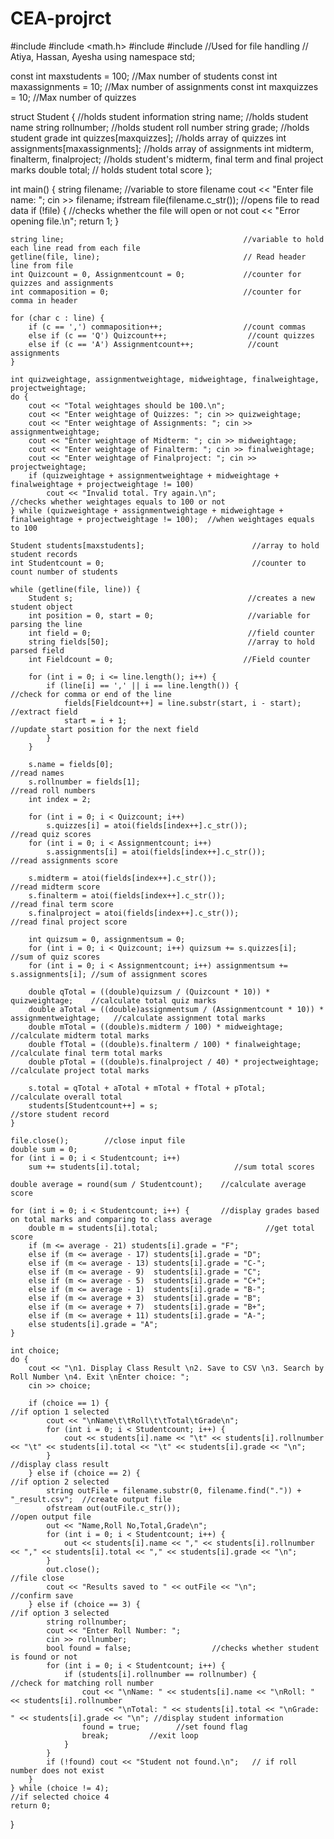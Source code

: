 # CEA-projrct
#include <iostream>
#include <math.h>
#include <string>
#include <fstream>                                         //Used for file handling
// Atiya, Hassan, Ayesha
using namespace std;

const int maxstudents = 100;                             //Max number of students
const int maxassignments = 10;                           //Max number of assignments
const int maxquizzes = 10;                              //Max number of quizzes

struct Student {                                       //holds student information
    string name;                                       //holds student name
    string rollnumber;                                 //holds student roll number
    string grade;                                      //holds student grade
    int quizzes[maxquizzes];                           //holds array of quizzes
    int assignments[maxassignments];                   //holds array of assignments
    int midterm, finalterm, finalproject;              //holds student's midterm, final term and final project marks
    double total;                                      // holds student total score
};

int main() {
    string filename;                                   //variable to store filename
    cout << "Enter file name: ";
    cin >> filename;
    ifstream file(filename.c_str());                   //opens file to read data
    if (!file) {                                       //checks whether the file will open or not
        cout << "Error opening file.\n";
        return 1;
    }

    string line;                                        //variable to hold each line read from each file
    getline(file, line);                                // Read header line from file
    int Quizcount = 0, Assignmentcount = 0;             //counter for quizzes and assignments
    int commaposition = 0;                              //counter for comma in header

    for (char c : line) {                               
        if (c == ',') commaposition++;                  //count commas
        else if (c == 'Q') Quizcount++;                  //count quizzes
        else if (c == 'A') Assignmentcount++;            //count assignments
    }

    int quizweightage, assignmentweightage, midweightage, finalweightage, projectweightage;
    do {
        cout << "Total weightages should be 100.\n";
        cout << "Enter weightage of Quizzes: "; cin >> quizweightage;
        cout << "Enter weightage of Assignments: "; cin >> assignmentweightage;
        cout << "Enter weightage of Midterm: "; cin >> midweightage;
        cout << "Enter weightage of Finalterm: "; cin >> finalweightage;
        cout << "Enter weightage of Finalproject: "; cin >> projectweightage;
        if (quizweightage + assignmentweightage + midweightage + finalweightage + projectweightage != 100)     
            cout << "Invalid total. Try again.\n";                                                 //checks whether weightages equals to 100 or not
    } while (quizweightage + assignmentweightage + midweightage + finalweightage + projectweightage != 100);  //when weightages equals to 100

    Student students[maxstudents];                        //array to hold student records
    int Studentcount = 0;                                 //counter to count number of students

    while (getline(file, line)) {                         
        Student s;                                       //creates a new student object
        int position = 0, start = 0;                     //variable for parsing the line 
        int field = 0;                                   //field counter
        string fields[50];                               //array to hold parsed field
        int Fieldcount = 0;                             //Field counter

        for (int i = 0; i <= line.length(); i++) {                          
            if (line[i] == ',' || i == line.length()) {                 //check for comma or end of the line
                fields[Fieldcount++] = line.substr(start, i - start);        //extract field
                start = i + 1;                                            //update start position for the next field
            }
        }

        s.name = fields[0];                                             //read names
        s.rollnumber = fields[1];                                      //read roll numbers
        int index = 2;

        for (int i = 0; i < Quizcount; i++)
            s.quizzes[i] = atoi(fields[index++].c_str());                 //read quiz scores
        for (int i = 0; i < Assignmentcount; i++)
            s.assignments[i] = atoi(fields[index++].c_str());            //read assignments score

        s.midterm = atoi(fields[index++].c_str());                      //read midterm score
        s.finalterm = atoi(fields[index++].c_str());                    //read final term score 
        s.finalproject = atoi(fields[index++].c_str());                 //read final project score

        int quizsum = 0, assignmentsum = 0;
        for (int i = 0; i < Quizcount; i++) quizsum += s.quizzes[i];     //sum of quiz scores
        for (int i = 0; i < Assignmentcount; i++) assignmentsum += s.assignments[i]; //sum of assignment scores

        double qTotal = ((double)quizsum / (Quizcount * 10)) * quizweightage;    //calculate total quiz marks
        double aTotal = ((double)assignmentsum / (Assignmentcount * 10)) * assignmentweightage;   //calculate assignment total marks
        double mTotal = ((double)s.midterm / 100) * midweightage;                //calculate midterm total marks
        double fTotal = ((double)s.finalterm / 100) * finalweightage;            //calculate final term total marks
        double pTotal = ((double)s.finalproject / 40) * projectweightage;        //calculate project total marks

        s.total = qTotal + aTotal + mTotal + fTotal + pTotal;                //calculate overall total
        students[Studentcount++] = s;                               //store student record
    }

    file.close();        //close input file
    double sum = 0;
    for (int i = 0; i < Studentcount; i++)
        sum += students[i].total;                     //sum total scores

    double average = round(sum / Studentcount);    //calculate average score

    for (int i = 0; i < Studentcount; i++) {       //display grades based on total marks and comparing to class average
        double m = students[i].total;                        //get total score
        if (m <= average - 21) students[i].grade = "F";       
        else if (m <= average - 17) students[i].grade = "D";
        else if (m <= average - 13) students[i].grade = "C-";
        else if (m <= average - 9)  students[i].grade = "C";
        else if (m <= average - 5)  students[i].grade = "C+";
        else if (m <= average - 1)  students[i].grade = "B-";
        else if (m <= average + 3)  students[i].grade = "B";
        else if (m <= average + 7)  students[i].grade = "B+";
        else if (m <= average + 11) students[i].grade = "A-";
        else students[i].grade = "A";
    }

    int choice;
    do {
        cout << "\n1. Display Class Result \n2. Save to CSV \n3. Search by Roll Number \n4. Exit \nEnter choice: ";
        cin >> choice;

        if (choice == 1) {                                                  //if option 1 selected
            cout << "\nName\t\tRoll\t\tTotal\tGrade\n";
            for (int i = 0; i < Studentcount; i++) {
                cout << students[i].name << "\t" << students[i].rollnumber << "\t" << students[i].total << "\t" << students[i].grade << "\n";
            }                                                                 //display class result
        } else if (choice == 2) {                                              //if option 2 selected
            string outFile = filename.substr(0, filename.find(".")) + "_result.csv";  //create output file
            ofstream out(outFile.c_str());                             //open output file
            out << "Name,Roll No,Total,Grade\n";
            for (int i = 0; i < Studentcount; i++) {
                out << students[i].name << "," << students[i].rollnumber << "," << students[i].total << "," << students[i].grade << "\n";
            }                                                                      
            out.close();                                               //file close
            cout << "Results saved to " << outFile << "\n";             //confirm save
        } else if (choice == 3) {                                       //if option 3 selected
            string rollnumber;
            cout << "Enter Roll Number: ";
            cin >> rollnumber;
            bool found = false;                  //checks whether student is found or not
            for (int i = 0; i < Studentcount; i++) {
                if (students[i].rollnumber == rollnumber) {                              //check for matching roll number
                    cout << "\nName: " << students[i].name << "\nRoll: " << students[i].rollnumber
                         << "\nTotal: " << students[i].total << "\nGrade: " << students[i].grade << "\n"; //display student information
                    found = true;        //set found flag
                    break;         //exit loop
                }
            }
            if (!found) cout << "Student not found.\n";   // if roll number does not exist
        }
    } while (choice != 4);                                               //if selected choice 4
    return 0;
}

